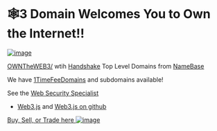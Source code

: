 # 🕸3 Domain Welcomes You to Own the Internet!!

[![image](https://user-images.githubusercontent.com/37987346/101999396-a37e4380-3caa-11eb-8cc6-e61fb53c7855.png)](http://shapereality.innerinetcompany.hns.to/)

[OWNTheWEB3/](http://official.owntheweb3) wtih [Handshake](https://handshake.org/) Top Level Domains from [NameBase](https://namebase.io/)

We have [1TimeFeeDomains](http://home.1timefeedomains/) and subdomains available!

See the [Web Security Specialist](http://admin.websecurityspecialist/)

- [Web3.js](https://web3js.readthedocs.io/en/v1.3.0/) and [Web3.js on github](https://github.com/ethereum/web3.js/)

[Buy, Sell, or Trade here ![image](https://user-images.githubusercontent.com/37987346/97064635-5a94f300-1575-11eb-93ae-fc71560b1571.png)](https://paxful.com/roots/buy-bitcoin/index?kiosk=WDZdGMqXk7M)
